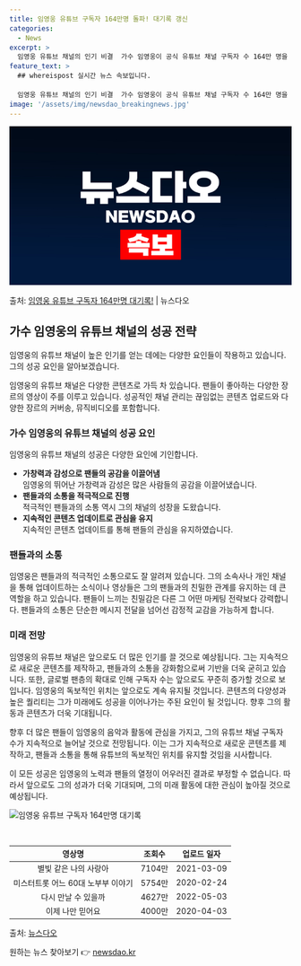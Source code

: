 ```yaml
---
title: 임영웅 유튜브 구독자 164만명 돌파! 대기록 갱신
categories:
  - News
excerpt: >
  임영웅 유튜브 채널의 인기 비결  가수 임영웅이 공식 유튜브 채널 구독자 수 164만 명을 돌파하며 그 인기…
feature_text: >
  ## whereispost 실시간 뉴스 속보입니다.

  임영웅 유튜브 채널의 인기 비결  가수 임영웅이 공식 유튜브 채널 구독자 수 164만 명을 돌파하며 그 인기…
image: '/assets/img/newsdao_breakingnews.jpg'
---
```


![뉴스다오 속보](/assets/img/newsdao_breakingnews.jpg)

<p>출처: <a href="https://newsdao.kr/4460" rel="dofollow">임영웅 유튜브 구독자 164만명 대기록!</a> | 뉴스다오</p>

<h2 data-ke-size="size26">가수 임영웅의 유튜브 채널의 성공 전략</h2>
임영웅의 유튜브 채널이 높은 인기를 얻는 데에는 다양한 요인들이 작용하고 있습니다. 그의 성공 요인을 알아보겠습니다.

<p data-ke-size="size16">임영웅의 유튜브 채널은 다양한 콘텐츠로 가득 차 있습니다. 팬들이 좋아하는 다양한 장르의 영상이 주를 이루고 있습니다. 성공적인 채널 관리는 끊임없는 콘텐츠 업로드와 다양한 장르의 커버송, 뮤직비디오를 포함합니다.</p>

<h3>가수 임영웅의 유튜브 채널의 성공 요인</h3>
임영웅의 유튜브 채널의 성공은 다양한 요인에 기인합니다.

<ul>
<li><b>가창력과 감성으로 팬들의 공감을 이끌어냄</b></li>
임영웅의 뛰어난 가창력과 감성은 많은 사람들의 공감을 이끌어냈습니다.

<li><b>팬들과의 소통을 적극적으로 진행</b></li>
적극적인 팬들과의 소통 역시 그의 채널의 성장을 도왔습니다.

<li><b>지속적인 콘텐츠 업데이트로 관심을 유지</b></li>
지속적인 콘텐츠 업데이트를 통해 팬들의 관심을 유지하였습니다.
</ul>

<h3>팬들과의 소통</h3>
임영웅은 팬들과의 적극적인 소통으로도 잘 알려져 있습니다. 그의 소속사나 개인 채널을 통해 업데이트하는 소식이나 영상들은 그의 팬들과의 친밀한 관계를 유지하는 데 큰 역할을 하고 있습니다. 팬들이 느끼는 친밀감은 다른 그 어떤 마케팅 전략보다 강력합니다. 팬들과의 소통은 단순한 메시지 전달을 넘어선 감정적 교감을 가능하게 합니다.

<h3>미래 전망</h3>
임영웅의 유튜브 채널은 앞으로도 더 많은 인기를 끌 것으로 예상됩니다. 그는 지속적으로 새로운 콘텐츠를 제작하고, 팬들과의 소통을 강화함으로써 기반을 더욱 굳히고 있습니다. 또한, 글로벌 팬층의 확대로 인해 구독자 수는 앞으로도 꾸준히 증가할 것으로 보입니다. 임영웅의 독보적인 위치는 앞으로도 계속 유지될 것입니다. 콘텐츠의 다양성과 높은 퀄리티는 그가 미래에도 성공을 이어나가는 주된 요인이 될 것입니다. 향후 그의 활동과 콘텐츠가 더욱 기대됩니다. 

향후 더 많은 팬들이 임영웅의 음악과 활동에 관심을 가지고, 그의 유튜브 채널 구독자 수가 지속적으로 늘어날 것으로 전망됩니다. 이는 그가 지속적으로 새로운 콘텐츠를 제작하고, 팬들과 소통을 통해 유튜브의 독보적인 위치를 유지할 것임을 시사합니다.

이 모든 성공은 임영웅의 노력과 팬들의 열정이 어우러진 결과로 부정할 수 없습니다. 따라서 앞으로도 그의 성과가 더욱 기대되며, 그의 미래 활동에 대한 관심이 높아질 것으로 예상됩니다.

<img src="https://www.newsdao.kr/news/photo/202206/4460_5802_5126.jpg" alt="임영웅 유튜브 구독자 164만명 대기록">
<p data-ke-size="size16">&nbsp;</p>

<table>
<thead>
<tr>
<th style="text-align: center;">영상명</th>
<th style="text-align: center;">조회수</th>
<th style="text-align: center;">업로드 일자</th>
</tr>
</thead>
<tbody>
<tr>
<td style="text-align: center;">별빛 같은 나의 사랑아</td>
<td style="text-align: center;">7104만</td>
<td style="text-align: center;">2021-03-09</td>
</tr>
<tr>
<td style="text-align: center;">미스터트롯 어느 60대 노부부 이야기</td>
<td style="text-align: center;">5754만</td>
<td style="text-align: center;">2020-02-24</td>
</tr>
<tr>
<td style="text-align: center;">다시 만날 수 있을까</td>
<td style="text-align: center;">4627만</td>
<td style="text-align: center;">2022-05-03</td>
</tr>
<tr>
<td style="text-align: center;">이제 나만 믿어요</td>
<td style="text-align: center;">4000만</td>
<td style="text-align: center;">2020-04-03</td>
</tr>
</tbody>
</table>

출처: [뉴스다오](https://newsdao.kr/4460) 

원하는 뉴스 찾아보기 👉 <a href="https://newsdao.kr" rel="dofollow">newsdao.kr</a>


